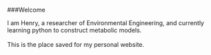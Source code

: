 ###Welcome

I am Henry, a researcher of Environmental Engineering, and currently learning python to construct metabolic models.
<br><br>This is the place saved for my personal website.
